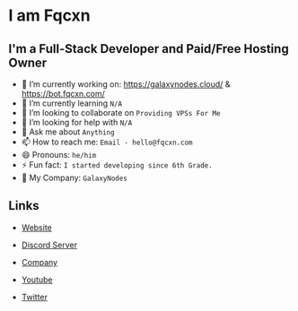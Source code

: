 # I am Fqcxn

## I'm a Full-Stack Developer and Paid/Free Hosting Owner

- 🔭 I’m currently working on: https://galaxynodes.cloud/ & https://bot.fqcxn.com/
- 🌱 I’m currently learning `N/A`
- 👯 I’m looking to collaborate on `Providing VPSs For Me`
- 🤔 I’m looking for help with `N/A`
- 💬 Ask me about `Anything`
- 📫 How to reach me: `Email - hello@fqcxn.com`
- 😄 Pronouns: `he/him`
- ⚡ Fun fact: `I started developing since 6th Grade.`
- 🏡 My Company: `GalaxyNodes`

## Links

- [Website](https://fqcxn.com/)

- [Discord Server](https://discord.gg/3Awjwwe59v)

- [Company](https://galaxynodes.cloud/)

- [Youtube](https://youtube.com/@Fqcxn/)

- [Twitter](https://twitter.com/FqcxnLmao)
